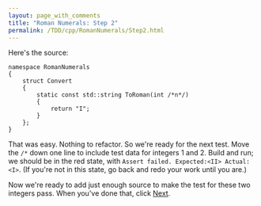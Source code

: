 ```yaml
---
layout: page_with_comments
title: "Roman Numerals: Step 2"
permalink: /TDD/cpp/RomanNumerals/Step2.html
---
```


Here's the source:

```
namespace RomanNumerals
{
    struct Convert
    {
        static const std::string ToRoman(int /*n*/)
        {
            return "I";
        }
    };
}
```

That was easy. Nothing to refactor. So we're ready for the next test.  Move the ```/*``` down one line to include test data for integers 1 and 2. 
Build and run; we should be in the red state, with ```Assert failed. Expected:<II> Actual:<I>```. (If you're not in this state, go back and redo your work until you are.)

Now we're ready to add just enough source to make the test for these two integers pass. When you've done that, click [Next](Step3.html).
